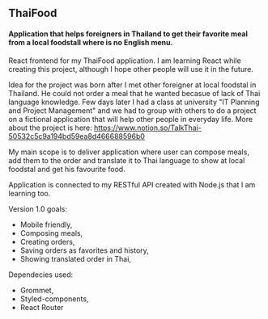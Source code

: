 ## ThaiFood
#### Application that helps foreigners in Thailand to get their favorite meal from a local foodstall where is no English menu.
  
React frontend for my ThaiFood application.
I am learning React while creating this project, although I hope other people will use it in the future.

Idea for the project was born after I met other foreigner at local foodstal in Thailand. He could not order a meal that he wanted becasue of lack of Thai language knowledge.
Few days later I had a class at university "IT Planning and Project Management" and we had to group with others to do a project on a fictional application that will help other people in everyday life. More about the project is here:
https://www.notion.so/TalkThai-50532c5c9a194bd59ea8d466688596b0

My main scope is to deliver application where user can compose meals, add them to the order and translate it to Thai language to show at local foodstal and get his favourite food.
  
Application is connected to my RESTful API created with Node.js that I am learning too.
  
Version 1.0 goals:
  - Mobile friendly,
  - Composing meals,
  - Creating orders,
  - Saving orders as favorites and history,
  - Showing translated order in Thai,

Dependecies used:
  - Grommet,
  - Styled-components,
  - React Router
